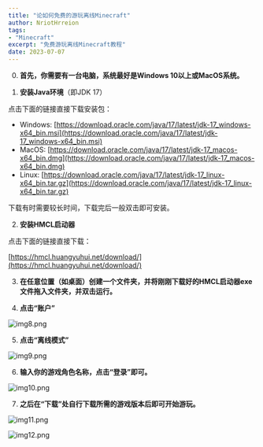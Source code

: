 ```yaml
---
title: "论如何免费的游玩离线Minecraft"
author: NriotHrreion
tags:
- "Minecraft"
excerpt: "免费游玩离线Minecraft教程"
date: 2023-07-07
---
```


0. **首先，你需要有一台电脑，系统最好是Windows 10以上或MacOS系统。**

1. **安装Java环境**（即JDK 17）

点击下面的链接直接下载安装包：

- Windows: [https://download.oracle.com/java/17/latest/jdk-17_windows-x64_bin.msi](https://download.oracle.com/java/17/latest/jdk-17_windows-x64_bin.msi)
- MacOS: [https://download.oracle.com/java/17/latest/jdk-17_macos-x64_bin.dmg](https://download.oracle.com/java/17/latest/jdk-17_macos-x64_bin.dmg)
- Linux: [https://download.oracle.com/java/17/latest/jdk-17_linux-x64_bin.tar.gz](https://download.oracle.com/java/17/latest/jdk-17_linux-x64_bin.tar.gz)

下载有时需要较长时间，下载完后一般双击即可安装。

2. **安装HMCL启动器**

点击下面的链接直接下载：

[https://hmcl.huangyuhui.net/download/](https://hmcl.huangyuhui.net/download/)

3. **在任意位置（如桌面）创建一个文件夹，并将刚刚下载好的HMCL启动器exe文件拖入文件夹，并双击运行。**

4. **点击“账户”**

![img8.png](/static/blog/img8.png)

5. **点击“离线模式”**

![img9.png](/static/blog/img9.png)

6. **输入你的游戏角色名称，点击“登录”即可。**

![img10.png](/static/blog/img10.png)

7. **之后在“下载”处自行下载所需的游戏版本后即可开始游玩。**

![img11.png](/static/blog/img11.png)

![img12.png](/static/blog/img12.png)
